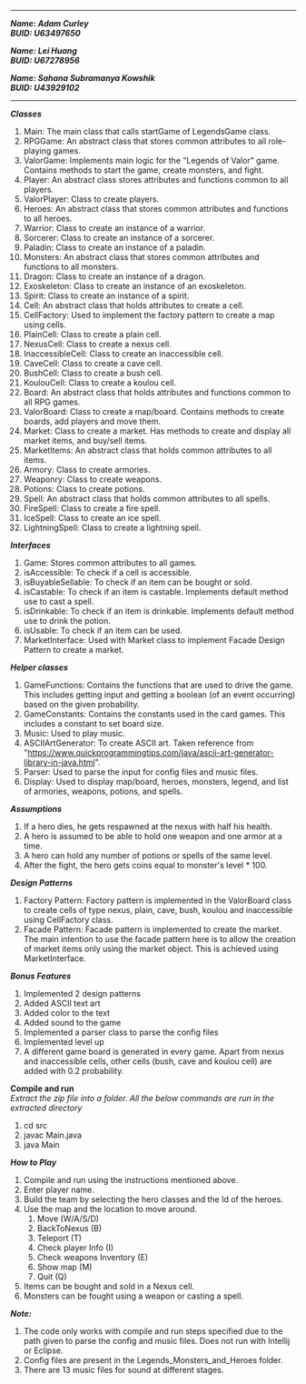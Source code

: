 -----
***Name: Adam Curley***<br />
***BUID: U63497650***

***Name: Lei Huang***<br />
***BUID: U67278956***

***Name: Sahana Subramanya Kowshik***<br />
***BUID: U43929102***

-----

***Classes***
1. Main: The main class that calls startGame of LegendsGame class.
2. RPGGame: An abstract class that stores common attributes to all role-playing games.
3. ValorGame: Implements main logic for the "Legends of Valor" game. Contains methods to start the game, create monsters, and fight.
4. Player: An abstract class stores attributes and functions common to all players.
5. ValorPlayer: Class to create players.
6. Heroes: An abstract class that stores common attributes and functions to all heroes.
7. Warrior: Class to create an instance of a warrior.
8. Sorcerer: Class to create an instance of a sorcerer.
9. Paladin: Class to create an instance of a paladin.
10. Monsters: An abstract class that stores common attributes and functions to all monsters.
11. Dragon: Class to create an instance of a dragon.
12. Exoskeleton: Class to create an instance of an exoskeleton.
13. Spirit: Class to create an instance of a spirit.
14. Cell: An abstract class that holds attributes to create a cell.
15. CellFactory: Used to implement the factory pattern to create a map using cells.
16. PlainCell: Class to create a plain cell.
17. NexusCell: Class to create a nexus cell.
18. InaccessibleCell: Class to create an inaccessible cell.
19. CaveCell: Class to create a cave cell.
20. BushCell: Class to create a bush cell.
21. KoulouCell: Class to create a koulou cell.
22. Board: An abstract class that holds attributes and functions common to all RPG games.
23. ValorBoard: Class to create a map/board. Contains methods to create boards, add players and move them.
24. Market: Class to create a market. Has methods to create and display all market items, and buy/sell items.
25. MarketItems: An abstract class that holds common attributes to all items.
26. Armory: Class to create armories.
27. Weaponry: Class to create weapons.
28. Potions: Class to create potions.
29. Spell: An abstract class that holds common attributes to all spells.
30. FireSpell: Class to create a fire spell.
31. IceSpell: Class to create an ice spell.
32. LightningSpell: Class to create a lightning spell.

***Interfaces***
1. Game: Stores common attributes to all games.
2. isAccessible: To check if a cell is accessible.
3. isBuyableSellable: To check if an item can be bought or sold.
4. isCastable: To check if an item is castable. Implements default method use to cast a spell.
5. isDrinkable: To check if an item is drinkable. Implements default method use to drink the potion.
6. isUsable: To check if an item can be used.
7. MarketInterface: Used with Market class to implement Facade Design Pattern to create a market.

***Helper classes***
1. GameFunctions: Contains the functions that are used to drive the game. This includes getting input and getting a boolean (of an event occurring) based on the given probability.
2. GameConstants: Contains the constants used in the card games. This includes a constant to set board size.
3. Music: Used to play music.
4. ASCIIArtGenerator: To create ASCII art. Taken reference from "https://www.quickprogrammingtips.com/java/ascii-art-generator-library-in-java.html".
5. Parser: Used to parse the input for config files and music files.
6. Display: Used to display map/board, heroes, monsters, legend, and list of armories, weapons, potions, and spells.

***Assumptions***
1. If a hero dies, he gets respawned at the nexus with half his health.
2. A hero is assumed to be able to hold one weapon and one armor at a time.
3. A hero can hold any number of potions or spells of the same level.
4. After the fight, the hero gets coins equal to monster's level * 100.

***Design Patterns***
1. Factory Pattern: Factory pattern is implemented in the ValorBoard class to create cells of type nexus, plain, cave, bush, koulou and inaccessible using CellFactory class.
2. Facade Pattern: Facade pattern is implemented to create the market. The main intention to use the facade pattern here is to allow the creation of market items only using the market object. This is achieved using MarketInterface.

***Bonus Features***
1. Implemented 2 design patterns
2. Added ASCII text art
3. Added color to the text
4. Added sound to the game
5. Implemented a parser class to parse the config files
6. Implemented level up
7. A different game board is generated in every game. Apart from nexus and inaccessible cells, other cells (bush, cave and koulou cell) are added with 0.2 probability.

**Compile and run**<br />
*Extract the zip file into a folder.
All the below commands are run in the extracted directory*
1. cd src
2. javac Main.java
3. java Main

***How to Play***
1. Compile and run using the instructions mentioned above.
2. Enter player name.
3. Build the team by selecting the hero classes and the Id of the heroes.
4. Use the map and the location to move around. 
   1. Move (W/A/S/D)
   2. BackToNexus (B)
   3. Teleport (T)
   4. Check player Info (I)
   5. Check weapons Inventory (E)
   6. Show map (M)
   7. Quit (Q)
6. Items can be bought and sold in a Nexus cell.
7. Monsters can be fought using a weapon or casting a spell.


***Note:***
1. The code only works with compile and run steps specified due to the path given to parse the config and music files. Does not run with Intellij or Eclipse.
2. Config files are present in the Legends_Monsters_and_Heroes folder. 
4. There are 13 music files for sound at different stages.
